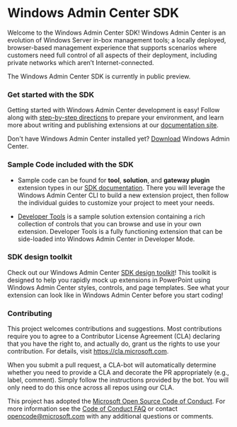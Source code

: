 # Windows Admin Center SDK #

Welcome to the Windows Admin Center SDK!  Windows Admin Center is an evolution of Windows Server in-box management tools; a locally deployed, browser-based management experience that supports scenarios where customers need full control of all aspects of their deployment, including private networks which aren’t Internet-connected.

The Windows Admin Center SDK is currently in public preview. 

### Get started with the SDK ###

Getting started with Windows Admin Center development is easy!  Follow along with [step-by-step directions](https://docs.microsoft.com/windows-server/manage/windows-admin-center/extend/prepare-development-environment) to prepare your environment, and learn more about writing and publishing extensions at our [documentation site](https://aka.ms/WACSDKDocs).

Don't have Windows Admin Center installed yet?  [Download](https://aka.ms/WACDownloadPage) Windows Admin Center.

### Sample Code included with the SDK ###

* Sample code can be found for **tool**, **solution**, and **gateway plugin** extension types in our [SDK documentation](https://aka.ms/WACSDKDocs).  There you will leverage the Windows Admin Center CLI to build a new extension project, then follow the individual guides to customize your project to meet your needs.  

* [Developer Tools](/windows-admin-center-developer-tools) is a sample solution extension containing a rich collection of controls that you can browse and use in your own extension.  Developer Tools is a fully functioning extension that can be side-loaded into Windows Admin Center in Developer Mode.

### SDK design toolkit ###

Check out our Windows Admin Center [SDK design toolkit](WindowsAdminCenterDesignToolkit.zip)! This toolkit is designed to help you rapidly mock up extensions in PowerPoint using Windows Admin Center styles, controls, and page templates. See what your extension can look like in Windows Admin Center before you start coding!

### Contributing ###

This project welcomes contributions and suggestions.  Most contributions require you to agree to a
Contributor License Agreement (CLA) declaring that you have the right to, and actually do, grant us
the rights to use your contribution. For details, visit https://cla.microsoft.com.

When you submit a pull request, a CLA-bot will automatically determine whether you need to provide
a CLA and decorate the PR appropriately (e.g., label, comment). Simply follow the instructions
provided by the bot. You will only need to do this once across all repos using our CLA.

This project has adopted the [Microsoft Open Source Code of Conduct](https://opensource.microsoft.com/codeofconduct/).
For more information see the [Code of Conduct FAQ](https://opensource.microsoft.com/codeofconduct/faq/) or
contact [opencode@microsoft.com](mailto:opencode@microsoft.com) with any additional questions or comments.
